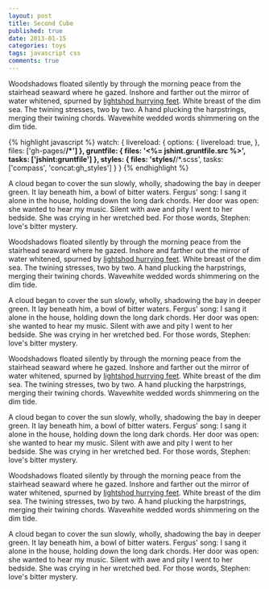 ```yaml
---
layout: post
title: Second Cube
published: true
date: 2013-01-15
categories: toys
tags: javascript css
comments: true
---
```


Woodshadows floated silently by through the morning peace from the stairhead seaward where he gazed. Inshore and farther out the mirror of water whitened, spurned by [lightshod hurrying feet](#). White breast of the dim sea. The twining stresses, two by two. A hand plucking the harpstrings, merging their twining chords. Wavewhite wedded words shimmering on the dim tide.

{% highlight javascript %}
watch: {
  livereload: {
    options: {
      livereload: true,
    },
    files: ['gh-pages/**/*']
  },
  gruntfile: {
    files: '<%= jshint.gruntfile.src %>',
    tasks: ['jshint:gruntfile']
  },
  styles: {
    files: 'styles/**/*.scss',
    tasks: ['compass', 'concat:gh_styles']
  }
}
{% endhighlight %}

A cloud began to cover the sun slowly, wholly, shadowing the bay in deeper green. It lay beneath him, a bowl of bitter waters. Fergus' song: I sang it alone in the house, holding down the long dark chords. Her door was open: she wanted to hear my music. Silent with awe and pity I went to her bedside. She was crying in her wretched bed. For those words, Stephen: love's bitter mystery.

Woodshadows floated silently by through the morning peace from the stairhead seaward where he gazed. Inshore and farther out the mirror of water whitened, spurned by [lightshod hurrying feet](#). White breast of the dim sea. The twining stresses, two by two. A hand plucking the harpstrings, merging their twining chords. Wavewhite wedded words shimmering on the dim tide.

A cloud began to cover the sun slowly, wholly, shadowing the bay in deeper green. It lay beneath him, a bowl of bitter waters. Fergus' song: I sang it alone in the house, holding down the long dark chords. Her door was open: she wanted to hear my music. Silent with awe and pity I went to her bedside. She was crying in her wretched bed. For those words, Stephen: love's bitter mystery.

Woodshadows floated silently by through the morning peace from the stairhead seaward where he gazed. Inshore and farther out the mirror of water whitened, spurned by [lightshod hurrying feet](#). White breast of the dim sea. The twining stresses, two by two. A hand plucking the harpstrings, merging their twining chords. Wavewhite wedded words shimmering on the dim tide.

A cloud began to cover the sun slowly, wholly, shadowing the bay in deeper green. It lay beneath him, a bowl of bitter waters. Fergus' song: I sang it alone in the house, holding down the long dark chords. Her door was open: she wanted to hear my music. Silent with awe and pity I went to her bedside. She was crying in her wretched bed. For those words, Stephen: love's bitter mystery.

Woodshadows floated silently by through the morning peace from the stairhead seaward where he gazed. Inshore and farther out the mirror of water whitened, spurned by [lightshod hurrying feet](#). White breast of the dim sea. The twining stresses, two by two. A hand plucking the harpstrings, merging their twining chords. Wavewhite wedded words shimmering on the dim tide.

A cloud began to cover the sun slowly, wholly, shadowing the bay in deeper green. It lay beneath him, a bowl of bitter waters. Fergus' song: I sang it alone in the house, holding down the long dark chords. Her door was open: she wanted to hear my music. Silent with awe and pity I went to her bedside. She was crying in her wretched bed. For those words, Stephen: love's bitter mystery.
